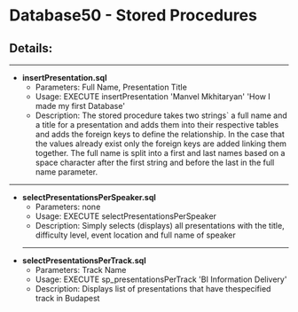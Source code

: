 # Database50 - Stored Procedures
Details:
-------------------
___________________
- **insertPresentation.sql**
  - Parameters: Full Name, Presentation Title
  - Usage:  EXECUTE insertPresentation 'Manvel Mkhitaryan' 'How I made my first Database'
  - Description: The stored procedure takes two strings` a full name and a title for a 
  presentation and adds them into their respective tables and adds the foreign keys to define the relationship.
  In the case that the values already exist only the foreign keys are added linking them together.
  The full name is split into a first and last names based on a space character after the first string and before the last in the 
  full name parameter.
___________________
- **selectPresentationsPerSpeaker.sql**
  - Parameters: none
  - Usage:  EXECUTE selectPresentationsPerSpeaker
  - Description: Simply selects (displays) all presentations with the title, difficulty level, event location and full name of speaker
  ___________________
- **selectPresentationsPerTrack.sql**
  - Parameters: Track Name
  - Usage:  EXECUTE sp_presentationsPerTrack 'BI Information Delivery'
  - Description: Displays list of presentations that have thespecified track in Budapest
